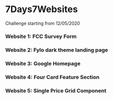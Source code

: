 # 7Days7Websites
Challenge starting from 12/05/2020

### Website 1: FCC Survey Form

### Website 2: Fylo dark theme landing page

### Website 3: Google Homepage

### Website 4: Four Card Feature Section

### Website 5: Single Price Grid Component 
